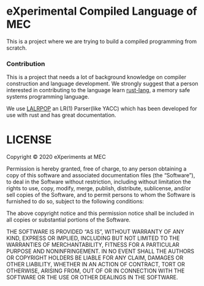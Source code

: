 # eXperimental Compiled Language of MEC
This is a project where we are trying to build a compiled programming from scratch.

### Contribution
This is a project that needs a lot of background knowledge on compiler construction and language development. We strongly suggest that a person interested in contributing to the language learn [rust-lang](https://docs.rust-lang.org/book), a memory safe systems programming language.

We use [LALRPOP](https://lalrpop.github.io/lalrpop/) an LR(1) Parser(like YACC) which has been developed for use with rust and has great documentation.

# LICENSE

Copyright © 2020 eXperiments at MEC

Permission is hereby granted, free of charge, to any person obtaining a copy of this software and associated documentation files (the “Software”), to deal in the Software without restriction, including without limitation the rights to use, copy, modify, merge, publish, distribute, sublicense, and/or sell copies of the Software, and to permit persons to whom the Software is furnished to do so, subject to the following conditions:

The above copyright notice and this permission notice shall be included in all copies or substantial portions of the Software.

THE SOFTWARE IS PROVIDED “AS IS”, WITHOUT WARRANTY OF ANY KIND, EXPRESS OR IMPLIED, INCLUDING BUT NOT LIMITED TO THE WARRANTIES OF MERCHANTABILITY, FITNESS FOR A PARTICULAR PURPOSE AND NONINFRINGEMENT. IN NO EVENT SHALL THE AUTHORS OR COPYRIGHT HOLDERS BE LIABLE FOR ANY CLAIM, DAMAGES OR OTHER LIABILITY, WHETHER IN AN ACTION OF CONTRACT, TORT OR OTHERWISE, ARISING FROM, OUT OF OR IN CONNECTION WITH THE SOFTWARE OR THE USE OR OTHER DEALINGS IN THE SOFTWARE.